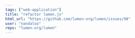 ```yaml
---
tags: ["web-application"]
title: "refactor lumen.js"
html_url: "https://github.com/lumen-org/lumen/issues/98"
user: "nandaloo"
repo: "lumen-org/lumen"
---
```


